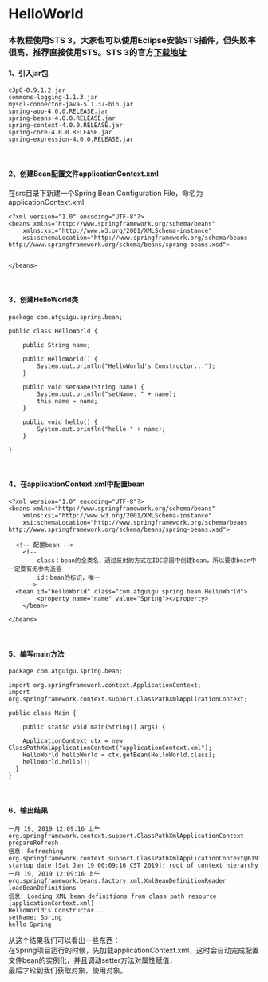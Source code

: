 # HelloWorld
### 本教程使用STS 3，大家也可以使用Eclipse安装STS插件，但失败率很高，推荐直接使用STS。STS 3的官方[下载地址](http://spring.io/tools3/sts/all)
#### 1、引入jar包
```
c3p0-0.9.1.2.jar
commons-logging-1.1.3.jar
mysql-connector-java-5.1.37-bin.jar
spring-aop-4.0.0.RELEASE.jar
spring-beans-4.0.0.RELEASE.jar
spring-context-4.0.0.RELEASE.jar
spring-core-4.0.0.RELEASE.jar
spring-expression-4.0.0.RELEASE.jar
```
<br>

#### 2、创建Bean配置文件applicationContext.xml
在src目录下新建一个Spring Bean Configuration File，命名为applicationContext.xml<br>
```
<?xml version="1.0" encoding="UTF-8"?>
<beans xmlns="http://www.springframework.org/schema/beans"
	xmlns:xsi="http://www.w3.org/2001/XMLSchema-instance"
	xsi:schemaLocation="http://www.springframework.org/schema/beans http://www.springframework.org/schema/beans/spring-beans.xsd">

	
</beans>
```
<br>

#### 3、创建HelloWorld类
```
package com.atguigu.spring.bean;

public class HelloWorld {

	public String name;
	
	public HelloWorld() {
		System.out.println("HelloWorld's Constructor...");
	}
	
	public void setName(String name) {
		System.out.println("setName: " + name);
		this.name = name;
	}
	
	public void hello() {
		System.out.println("hello " + name);
	}

}
```
<br>

#### 4、在applicationContext.xml中配置bean
```
<?xml version="1.0" encoding="UTF-8"?>
<beans xmlns="http://www.springframework.org/schema/beans"
	xmlns:xsi="http://www.w3.org/2001/XMLSchema-instance"
	xsi:schemaLocation="http://www.springframework.org/schema/beans http://www.springframework.org/schema/beans/spring-beans.xsd">
  
  <!-- 配置bean -->
	<!-- 
		class：bean的全类名，通过反射的方式在IOC容器中创建bean，所以要求bean中一定要有无参构造器
		id：bean的标识，唯一
	 -->
  <bean id="helloWorld" class="com.atguigu.spring.bean.HelloWorld">
		<property name="name" value="Spring"></property>
	</bean>
	
</beans>
```
<br>

#### 5、编写main方法
```
package com.atguigu.spring.bean;

import org.springframework.context.ApplicationContext;
import org.springframework.context.support.ClassPathXmlApplicationContext;

public class Main {

	public static void main(String[] args) {
    
    ApplicationContext ctx = new ClassPathXmlApplicationContext("applicationContext.xml");
    HelloWorld helloWorld = ctx.getBean(HelloWorld.class);
    helloWorld.hello();
  }
}
```
<br>

#### 6、输出结果
```
一月 19, 2019 12:09:16 上午 org.springframework.context.support.ClassPathXmlApplicationContext prepareRefresh
信息: Refreshing org.springframework.context.support.ClassPathXmlApplicationContext@6193b845: startup date [Sat Jan 19 00:09:16 CST 2019]; root of context hierarchy
一月 19, 2019 12:09:16 上午 org.springframework.beans.factory.xml.XmlBeanDefinitionReader loadBeanDefinitions
信息: Loading XML bean definitions from class path resource [applicationContext.xml]
HelloWorld's Constructor...
setName: Spring
hello Spring
```
从这个结果我们可以看出一些东西：<br>
在Spring项目运行的时候，先加载applicationContext.xml，这时会自动完成配置文件bean的实例化，并且调动setter方法对属性赋值，<br>
最后才轮到我们获取对象，使用对象。<br>
